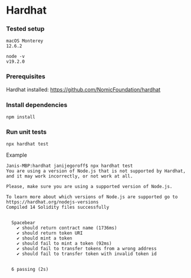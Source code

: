 # Hardhat

### Tested setup

```
macOS Monterey
12.6.2
```
```
node -v
v19.2.0
```

### Prerequisites

Hardhat installed: https://github.com/NomicFoundation/hardhat

### Install dependencies

```
npm install
```

### Run unit tests

```
npx hardhat test
```
Example
```
Janis-MBP:hardhat janijegoroff$ npx hardhat test
You are using a version of Node.js that is not supported by Hardhat, and it may work incorrectly, or not work at all.

Please, make sure you are using a supported version of Node.js.

To learn more about which versions of Node.js are supported go to https://hardhat.org/nodejs-versions
Compiled 14 Solidity files successfully


  Spacebear
    ✔ should return contract name (1736ms)
    ✔ should return token URI
    ✔ should mint a token
    ✔ should fail to mint a token (92ms)
    ✔ should fail to transfer tokens from a wrong address
    ✔ should fail to transfer token with invalid token id


  6 passing (2s)
```
